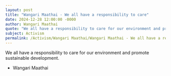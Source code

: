 ```yaml
---
layout: post
title: "Wangari Maathai - We all have a responsibility to care"
date: 2024-12-28 12:00:00 -0000
author: Wangari Maathai
quote: "We all have a responsibility to care for our environment and promote sustainable development."
subject: Activism
permalink: /Activism/Wangari Maathai/Wangari Maathai - We all have a responsibility to care
---
```


We all have a responsibility to care for our environment and promote sustainable development.

- Wangari Maathai
